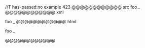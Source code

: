//T has-passed:no
example 423
@@@@@@@@@@@@ src
foo _\__
@@@@@@@@@@@@ xml
<?xml version="1.0" encoding="UTF-8"?>
<!DOCTYPE document SYSTEM "CommonMark.dtd">
<document xmlns="http://commonmark.org/xml/1.0">
  <paragraph>
    <text>foo </text>
    <emph>
      <text>_</text>
    </emph>
  </paragraph>
</document>
@@@@@@@@@@@@ html
<p>foo <em>_</em></p>
@@@@@@@@@@@@

